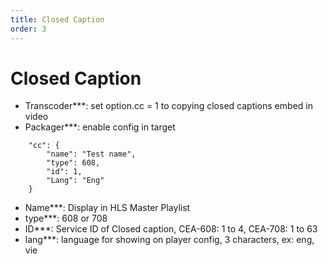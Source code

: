 ```yaml
---
title: Closed Caption
order: 3
---
```


# Closed Caption

 - Transcoder\*\*\*: set option.cc = 1 to copying closed captions embed in video
 - Packager\*\*\*: enable config in target

```
    "cc": {
        "name": "Test name",
        "type": 608,
        "id": 1,
        "Lang": "Eng"
    }
```

 - Name\*\*\*: Display in HLS Master Playlist
 - type\*\*\*: 608 or 708
 - ID\*\*\*: Service ID of Closed caption, CEA-608: 1 to 4, CEA-708: 1 to 63
 - lang\*\*\*: language for showing on player config, 3 characters, ex: eng, vie